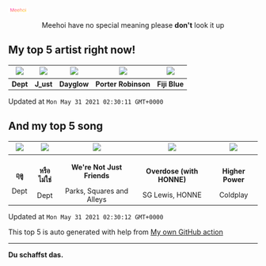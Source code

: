 [![Meehoi Logo](https://github.com/beam41/beam41/raw/master/mh.svg)](http://my.meehoi.me/)
<p align="center">Meehoi have no special meaning please <b>don't</b> look it up</p>

## My top 5 artist right now!
<!-- table start -->
|<img src="https://i.scdn.co/image/617a9da2d7e4cdf3c83fa6f676975e1443064f14">|<img src="https://i.scdn.co/image/ab67616d0000485109740fd1a552a03f060231be">|<img src="https://i.scdn.co/image/c1839863c4da9e32d9b07162bffdf5bde434a8b1">|<img src="https://i.scdn.co/image/ab6761610000f1781804f56bdcb9322c5f3f8f21">|<img src="https://i.scdn.co/image/ab6761610000f178dbb890af4cbd4cb8829b1aa0">|
| :---: | :---: | :---: | :---: | :---: |
|<b>Dept</b>|<b>J_ust</b>|<b>Dayglow</b>|<b>Porter Robinson</b>|<b>Fiji Blue</b>|

Updated at `Mon May 31 2021 02:30:11 GMT+0000`
<!-- table end -->

## And my top 5 song
<!-- table song start -->
|<img src="https://i.scdn.co/image/ab67616d00001e027cb744b7588fdcf838407c50">|<img src="https://i.scdn.co/image/ab67616d00001e028d2c6fa63d72dd37a04f1df7">|<img src="https://i.scdn.co/image/ab67616d00001e02aae5901b4a97266f010b8c08">|<img src="https://i.scdn.co/image/ab67616d00001e02113ef593aa679b556f0659b2">|<img src="https://i.scdn.co/image/ab67616d00001e0266dd30069583ecbb371077c6">|
| :---: | :---: | :---: | :---: | :---: |
|<p><b>ฤดู</b></p> Dept|<p><b>หรือไม่ใช่</b></p> Dept|<p><b>We're Not Just Friends</b></p> Parks, Squares and Alleys|<p><b>Overdose (with HONNE)</b></p> SG Lewis, HONNE|<p><b>Higher Power</b></p> Coldplay|

Updated at `Mon May 31 2021 02:30:12 GMT+0000`
<!-- table song end -->

This top 5 is auto generated with help from [My own GitHub action](https://github.com/beam41/spotify-listening)

---

**Du schaffst das.**